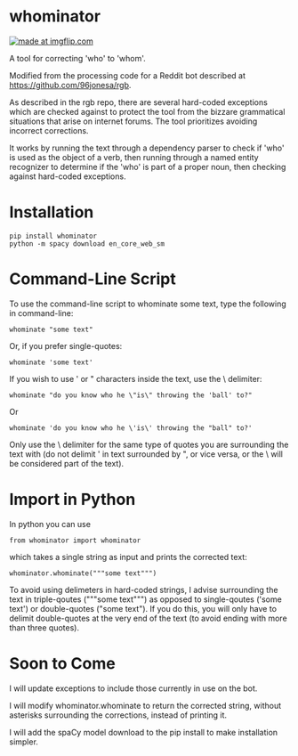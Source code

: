 # whominator

<a href="https://imgflip.com/i/4ahyja"><img src="https://i.imgflip.com/4ahyja.jpg" title="made at imgflip.com"/></a><div>

A tool for correcting 'who' to 'whom'.

Modified from the processing code for a Reddit bot described at https://github.com/96jonesa/rgb.

As described in the rgb repo, there are several hard-coded exceptions which are checked against to protect the tool from the bizzare grammatical situations that arise on internet forums. The tool prioritizes avoiding incorrect corrections.

It works by running the text through a dependency parser to check if 'who' is used as the object of a verb, then running through a named entity recognizer to determine if the 'who' is part of a proper noun, then checking against hard-coded exceptions.

# Installation

    pip install whominator
    python -m spacy download en_core_web_sm
    
# Command-Line Script

To use the command-line script to whominate some text, type the following in command-line:

    whominate "some text"
    
Or, if you prefer single-quotes:

    whominate 'some text'
    
If you wish to use ' or " characters inside the text, use the \ delimiter:

    whominate "do you know who he \"is\" throwing the 'ball' to?"
    
Or

    whominate 'do you know who he \'is\' throwing the "ball" to?'
    
Only use the \ delimiter for the same type of quotes you are surrounding the text with (do not delimit ' in text surrounded by ", or vice versa, or the \ will be considered part of the text).

# Import in Python

In python you can use

    from whominator import whominator
    
which takes a single string as input and prints the corrected text:

    whominator.whominate("""some text""")
    
To avoid using delimeters in hard-coded strings, I advise surrounding the text in triple-qoutes ("""some text""") as opposed to single-qoutes ('some text') or double-quotes ("some text"). If you do this, you will only have to delimit double-quotes at the very end of the text (to avoid ending with more than three quotes).

# Soon to Come

I will update exceptions to include those currently in use on the bot.

I will modify whominator.whominate to return the corrected string, without asterisks surrounding the corrections, instead of printing it.

I will add the spaCy model download to the pip install to make installation simpler.
